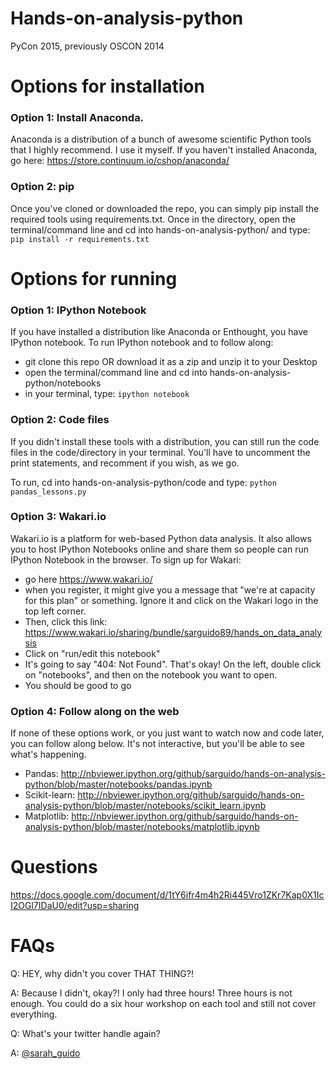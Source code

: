 Hands-on-analysis-python
========================

PyCon 2015, previously OSCON 2014

# Options for installation

### Option 1: Install Anaconda.

Anaconda is a distribution of a bunch of awesome scientific Python tools that I highly recommend. I use it myself. If you haven't installed Anaconda, go here: https://store.continuum.io/cshop/anaconda/

### Option 2: pip

Once you've cloned or downloaded the repo, you can simply pip install the required tools using requirements.txt. Once in the directory, open the terminal/command line and cd into hands-on-analysis-python/ and type: <code>pip install -r requirements.txt</code>

# Options for running

### Option 1: IPython Notebook

If you have installed a distribution like Anaconda or Enthought, you have IPython notebook. To run IPython notebook and to follow along:

- git clone this repo OR download it as a zip and unzip it to your Desktop
- open the terminal/command line and cd into hands-on-analysis-python/notebooks
- in your terminal, type: <code>ipython notebook</code> 

### Option 2: Code files

If you didn't install these tools with a distribution, you can still run the code files in the code/directory in your terminal. You'll have to uncomment the print statements, and recomment if you wish, as we go.

To run, cd into hands-on-analysis-python/code and type: <code>python pandas_lessons.py</code>

### Option 3: Wakari.io

Wakari.io is a platform for web-based Python data analysis. It also allows you to host IPython Notebooks online and share them so people can run IPython Notebook in the browser. To sign up for Wakari:

- go here https://www.wakari.io/
- when you register, it might give you a message that "we're at capacity for this plan" or something. Ignore it and click on the Wakari logo in the top left corner.
- Then, click this link: https://www.wakari.io/sharing/bundle/sarguido89/hands_on_data_analysis
- Click on "run/edit this notebook"
- It's going to say "404: Not Found". That's okay! On the left, double click on "notebooks", and then on the notebook you want to open.
- You should be good to go

### Option 4: Follow along on the web

If none of these options work, or you just want to watch now and code later, you can follow along below. It's not interactive, but you'll be able to see what's happening.

- Pandas: http://nbviewer.ipython.org/github/sarguido/hands-on-analysis-python/blob/master/notebooks/pandas.ipynb
- Scikit-learn: http://nbviewer.ipython.org/github/sarguido/hands-on-analysis-python/blob/master/notebooks/scikit_learn.ipynb
- Matplotlib: http://nbviewer.ipython.org/github/sarguido/hands-on-analysis-python/blob/master/notebooks/matplotlib.ipynb

# Questions

https://docs.google.com/document/d/1tY6ifr4m4h2Ri445Vro1ZKr7Kap0X1IcI2OGl7IDaU0/edit?usp=sharing


# FAQs

Q: HEY, why didn't you cover THAT THING?!

A: Because I didn't, okay?! I only had three hours! Three hours is not enough. You could do a six hour workshop on each tool and still not cover everything.

Q: What's your twitter handle again?

A: [@sarah_guido](http://twitter.com/sarah_guido)

